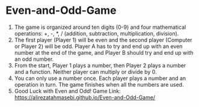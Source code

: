 # Even-and-Odd-Game
1. The game is organized around ten digits (0-9) and four mathematical operations: +, -, *, / (addition, subtraction, multiplication, division).
2. The first player (Player 1) will be even and the second player (Computer or Player 2) will be odd. Player A has to try and end up with an even number at the end of the game, and Player B should try and end up with an odd number.
3. From the start, Player 1 plays a number, then Player 2 plays a number and a function. Neither player can multiply or divide by 0.
4. You can only use a number once. Each player plays a number and an operation in turn. The game finishes when all the numbers are used.
5. Good Luck with Even and Odd! 
Game Link: https://alirezatahmasebi.github.io/Even-and-Odd-Game/
